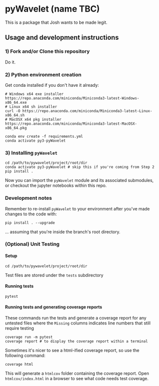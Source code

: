 

# pyWavelet (name TBC)

This is a package that Josh wants to be made legit.





## Usage and development instructions

### 1) Fork and/or Clone this repository

Do it.

### 2) Python environment creation

Get conda installed if you don't have it already:
```
# Windows x64 exe installer
https://repo.anaconda.com/miniconda/Miniconda3-latest-Windows-x86_64.exe
# Linux x64 sh installer
curl -O https://repo.anaconda.com/miniconda/Miniconda3-latest-Linux-x86_64.sh
# MacOSX x64 pkg installer
https://repo.anaconda.com/miniconda/Miniconda3-latest-MacOSX-x86_64.pkg
```

```
conda env create -f requirements.yml
conda activate py3-pyWavelet
```

### 3) Installing `pyWavelet`

```
cd /path/to/pywavelet/project/root/dir
conda activate py3-pyWavelet # skip this if you're coming from Step 2
pip install . 
```

Now you can import the `pyWavelet` module and its associated submodules, or checkout the jupyter notebooks within this repo.

### Development notes

Remember to re-install `pyWavelet` to your environment after you've made changes to the code with:
```
pip install . --upgrade
```
... assuming that you're inside the branch's root directory.

### (Optional) Unit Testing
#### Setup

```
cd /path/to/pywavelet/project/root/dir
```
Test files are stored under the `tests` subdirectory

#### Running tests

```
pytest 
```

#### Running tests and generating coverage reports
These commands run the tests and generate a coverage report for any untested files where the `Missing` columns indicates line numbers that still require testing

```
coverage run -m pytest
coverage report # to display the coverage report within a terminal
```

Sometimes it's nicer to see a html-ified coverage report, so use the following command:

```
coverage html 
```

This will generate a `htmlcov` folder containing the coverage report. Open `htmlcov/index.html` in a browser to see what code needs test coverage.
